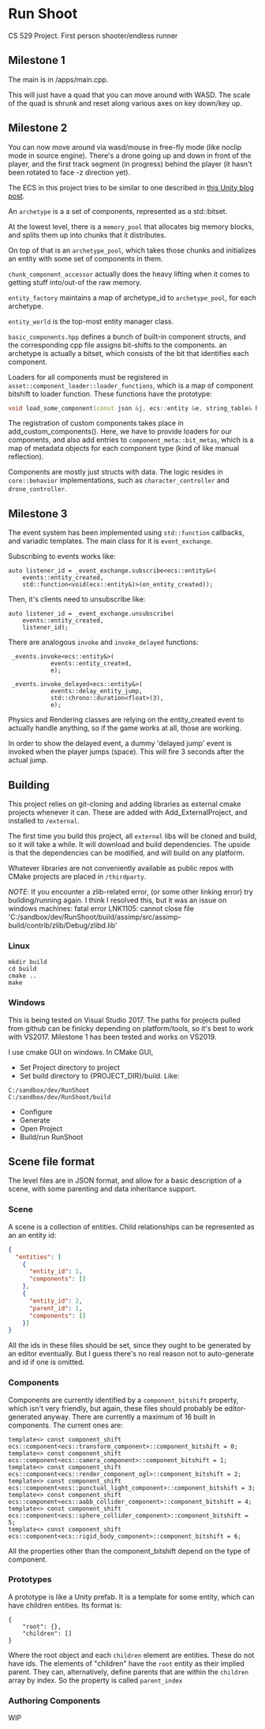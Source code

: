 # Run Shoot

CS 529 Project. First person shooter/endless runner

## Milestone 1

The main is in /apps/main.cpp.

This will just have a quad that you can move around with WASD.
The scale of the quad is shrunk and reset along various axes on key down/key up. 

## Milestone 2

You can now move around via wasd/mouse in free-fly mode (like noclip mode in source engine).
There's a drone going up and down in front of the player, and the first track segment (in progress)
behind the player (it hasn't been rotated to face -z direction yet).

The ECS in this project tries to be similar to one described in [this Unity blog post](https://blogs.unity3d.com/2019/03/08/on-dots-entity-component-system/).

An `archetype` is a a set of components, represented as a std::bitset.

At the lowest level, there is a `memory_pool` that allocates big memory blocks, and splits
them up into chunks that it distributes. 

On top of that is an `archetype_pool`, which takes
those chunks and initializes an entity with some set of components in them. 

`chunk_component_accessor`
actually does the heavy lifting when it comes to getting stuff into/out-of the raw memory.

`entity_factory` maintains a map of archetype_id to `archetype_pool`, for each archetype. 

`entity_world` is the top-most entity manager class. 

`basic_components.hpp` defines a bunch of built-in component structs, and the corresponding 
cpp file assigns bit-shifts to the components. an archetype is actually a bitset, which 
consists of the bit that identifies each component. 

Loaders for all components must be registered in `asset::component_loader::loader_functions`, 
which is a map of component bitshift to loader function. These functions have the prototype:
```c++
void load_some_component(const json &j, ecs::entity &e, string_table& hashes);
```

The registration of custom components takes place in add_custom_components(). Here, we have to
provide loaders for our components, and also add entries to `component_meta::bit_metas`, 
which is a map of metadata objects for each component type (kind of like manual reflection). 

Components are mostly just structs with data. The logic resides in `core::behavior` implementations,
such as `character_controller` and `drone_controller`.

## Milestone 3

The event system has been implemented using `std::function` callbacks, and variadic templates.
The main class for it is `event_exchange`.

Subscribing to events works like:
```oclight
auto listener_id = _event_exchange.subscribe<ecs::entity&>(
    events::entity_created, 
    std::function<void(ecs::entity&)>(on_entity_created));
```

Then, it's clients need to unsubscribe like:
```oclight
auto listener_id = _event_exchange.unsubscribe(
    events::entity_created, 
    listener_id);
```

There are analogous `invoke` and `invoke_delayed` functions:
```oclight
 _events.invoke<ecs::entity&>(
            events::entity_created,
            e);
```

```oclight
 _events.invoke_delayed<ecs::entity&>(
            events::delay_entity_jump,
            std::chrono::duration<float>(3),
            e);
```

Physics and Rendering classes are relying on the entity_created event to 
actually handle anything, so if the game works at all, those are working. 

In order to show the delayed event, a dummy 'delayed jump' event is invoked
when the player jumps (space). This will fire 3 seconds after the actual jump. 


## Building

This project relies on git-cloning and adding libraries as external cmake projects whenever it can. 
These are added with Add_ExternalProject, and installed to `/external`. 

The first time you build this project, all `external` libs will be cloned and build, so it will take a while.
It will download and build dependencies. The upside is that the dependencies can be modified, and will build 
on any platform.

Whatever libraries are not conveniently available as public repos with CMake projects are placed in `/thirdparty`. 

*NOTE*: 
If you encounter a zlib-related error, (or some other linking error) try building/running again. I think I resolved this,
but it was an issue on windows machines:
fatal error LNK1105: cannot close file 'C:/sandbox/dev/RunShoot/build/assimp/src/assimp-build/contrib/zlib/Debug/zlibd.lib'




### Linux

```
mkdir build
cd build
cmake ..
make
```

### Windows

This is being tested on Visual Studio 2017. The paths for projects pulled from github can be finicky depending 
on platform/tools, so it's best to work with VS2017. Milestone 1 has been tested and works on VS2019.

I use cmake GUI on windows. In CMake GUI,

* Set Project directory to project
* Set build directory to {PROJECT_DIR}/build. Like:
```
C:/sandbox/dev/RunShoot
C:/sandbox/dev/RunShoot/build
```
* Configure
* Generate
* Open Project
* Build/run RunShoot


## Scene file format

The level files are in JSON format, and allow for a basic description of a scene, 
with some parenting and data inheritance support. 

### Scene

A scene is a collection of entities. Child relationships can be represented
as an an entity id:

```json
{
  "entities": [
    {
      "entity_id": 1,
      "components": []
    },
    {
      "entity_id": 2,
      "parent_id": 1,
      "components": []
    }]
}
```

All the ids in these files should be set, since they ought to be generated 
by an editor eventually. But I guess there's no real reason not to auto-generate
and id if one is omitted.


### Components

Components are currently identified by a `component_bitshift` property, which 
isn't very friendly, but again, these files should probably be editor-generated
anyway. There are currently a maximum of 16 built in components. The current ones
are:

```
template<> const component_shift ecs::component<ecs::transform_component>::component_bitshift = 0;
template<> const component_shift ecs::component<ecs::camera_component>::component_bitshift = 1;
template<> const component_shift ecs::component<ecs::render_component_ogl>::component_bitshift = 2;
template<> const component_shift ecs::component<ecs::punctual_light_component>::component_bitshift = 3;
template<> const component_shift ecs::component<ecs::aabb_collider_component>::component_bitshift = 4;
template<> const component_shift ecs::component<ecs::sphere_collider_component>::component_bitshift = 5;
template<> const component_shift ecs::component<ecs::rigid_body_component>::component_bitshift = 6;
```

All the properties other than the component_bitshift depend on the type of component.

### Prototypes

A prototype is like a Unity prefab. It is a template for some entity, which can have
children entities. Its format is:
```
{
    "root": {},
    "children": []
}
```
Where the root object and each `children` element are entities. These do not have ids.
The elements of "children" have the `root` entity as their implied parent. 
They can, alternatively, define parents that are within the `children` array
by index. So the property is called `parent_index` 

### Authoring Components

WIP